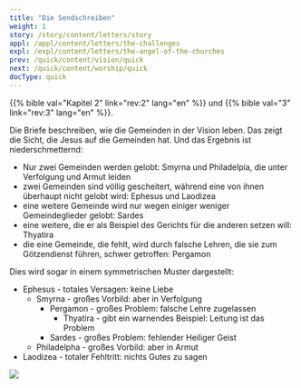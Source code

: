 ```yaml
---
title: "Die Sendschreiben"
weight: 1
story: /story/content/letters/story
appl: /appl/content/letters/the-challenges
expl: /expl/content/letters/the-angel-of-the-churches
prev: /quick/content/vision/quick
next: /quick/content/worship/quick
docType: quick
---
```


{{% bible val="Kapitel 2" link="rev:2" lang="en" %}} und {{% bible val="3" link="rev:3" lang="en" %}}.

Die Briefe beschreiben, wie die Gemeinden in der Vision leben. Das zeigt die Sicht, die Jesus auf die Gemeinden hat. Und das Ergebnis ist niederschmetternd:
- Nur zwei Gemeinden werden gelobt: Smyrna und Philadelpia, die unter Verfolgung und Armut leiden
- zwei Gemeinden sind völlig gescheitert, während eine von ihnen überhaupt nicht gelobt wird: Ephesus und Laodizea
- eine weitere Gemeinde wird nur wegen einiger weniger Gemeindeglieder gelobt: Sardes
- eine weitere, die er als Beispiel des Gerichts für die anderen setzen will: Thyatira
- die eine Gemeinde, die fehlt, wird durch falsche Lehren, die sie zum Götzendienst führen, schwer getroffen: Pergamon

Dies wird sogar in einem symmetrischen Muster dargestellt:
- Ephesus - totales Versagen: keine Liebe
    - Smyrna - großes Vorbild: aber in Verfolgung
        - Pergamon - großes Problem: falsche Lehre zugelassen
            - Thyatira - gibt ein warnendes Beispiel: Leitung ist das Problem
        - Sardes - großes Problem: fehlender Heiliger Geist
    - Philadelpha - großes Vorbild: aber in Armut
- Laodizea - totaler Fehltritt: nichts Gutes zu sagen

![](/images/Churches_de.jpg)
